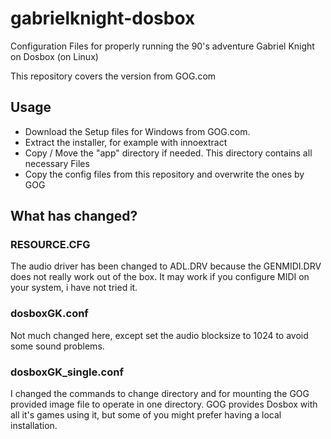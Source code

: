 # gabrielknight-dosbox
Configuration Files for properly running the 90's adventure Gabriel Knight on Dosbox (on Linux)

This repository covers the version from GOG.com

## Usage

* Download the Setup files for Windows from GOG.com.
* Extract the installer, for example with innoextract
* Copy / Move  the "app" directory if needed. This directory contains all necessary Files
* Copy the config files from this repository and overwrite the ones by GOG

## What has changed?

### RESOURCE.CFG

The audio driver has been changed to ADL.DRV because the GENMIDI.DRV does not really work out of the box. It may work if you configure MIDI on your system, i have not tried it.

### dosboxGK.conf

Not much changed here, except set the audio blocksize to 1024 to avoid some sound problems.

### dosboxGK_single.conf

I changed the commands to change directory and for mounting the GOG provided image file to operate in one directory. GOG provides Dosbox with all it's games using it, but some of you might prefer having a local installation.
